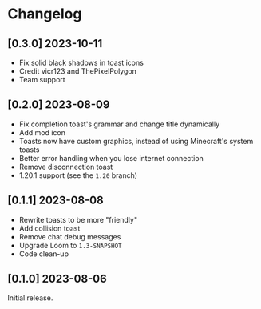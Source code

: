 # Changelog
## [0.3.0] 2023-10-11
- Fix solid black shadows in toast icons
- Credit vicr123 and ThePixelPolygon
- Team support
## [0.2.0] 2023-08-09
- Fix completion toast's grammar and change title dynamically
- Add mod icon
- Toasts now have custom graphics, instead of using Minecraft's system toasts
- Better error handling when you lose internet connection
- Remove disconnection toast
- 1.20.1 support (see the `1.20` branch)
## [0.1.1] 2023-08-08
- Rewrite toasts to be more "friendly"
- Add collision toast
- Remove chat debug messages
- Upgrade Loom to `1.3-SNAPSHOT`
- Code clean-up
## [0.1.0] 2023-08-06
Initial release.
